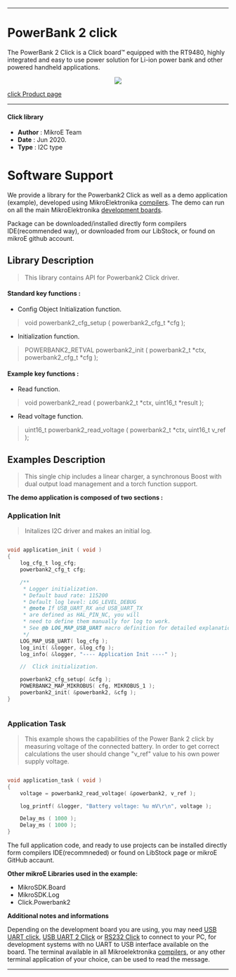 
---
# PowerBank 2 click

The PowerBank 2 Click is a Click board™ equipped with the RT9480, highly integrated and easy to use power solution for Li-ion power bank and other powered handheld applications.

<p align="center">
  <img src="https://download.mikroe.com/images/click_for_ide/powerbank2_click.png">
</p>

[click Product page](https://www.mikroe.com/powerbank-2-click)

---


#### Click library 

- **Author**        : MikroE Team
- **Date**          : Jun 2020.
- **Type**          : I2C type


# Software Support

We provide a library for the Powerbank2 Click 
as well as a demo application (example), developed using MikroElektronika 
[compilers](https://shop.mikroe.com/compilers). 
The demo can run on all the main MikroElektronika [development boards](https://shop.mikroe.com/development-boards).

Package can be downloaded/installed directly form compilers IDE(recommended way), or downloaded from our LibStock, or found on mikroE github account. 

## Library Description

> This library contains API for Powerbank2 Click driver.

#### Standard key functions :

- Config Object Initialization function.
> void powerbank2_cfg_setup ( powerbank2_cfg_t *cfg ); 
 
- Initialization function.
> POWERBANK2_RETVAL powerbank2_init ( powerbank2_t *ctx, powerbank2_cfg_t *cfg );

#### Example key functions :

- Read function.
> void powerbank2_read ( powerbank2_t *ctx, uint16_t *result );
 
- Read voltage function.
> uint16_t powerbank2_read_voltage ( powerbank2_t *ctx, uint16_t v_ref );

## Examples Description

> This single chip includes a linear charger, a synchronous Boost with dual output load management and a torch function support. 

**The demo application is composed of two sections :**

### Application Init 

> Initalizes I2C driver and makes an initial log.

```c

void application_init ( void )
{
    log_cfg_t log_cfg;
    powerbank2_cfg_t cfg;

    /** 
     * Logger initialization.
     * Default baud rate: 115200
     * Default log level: LOG_LEVEL_DEBUG
     * @note If USB_UART_RX and USB_UART_TX 
     * are defined as HAL_PIN_NC, you will 
     * need to define them manually for log to work. 
     * See @b LOG_MAP_USB_UART macro definition for detailed explanation.
     */
    LOG_MAP_USB_UART( log_cfg );
    log_init( &logger, &log_cfg );
    log_info( &logger, "---- Application Init ----" );

    //  Click initialization.

    powerbank2_cfg_setup( &cfg );
    POWERBANK2_MAP_MIKROBUS( cfg, MIKROBUS_1 );
    powerbank2_init( &powerbank2, &cfg );
}
  
```

### Application Task

> This example shows the capabilities of the Power Bank 2 click
> by measuring voltage of the connected battery. In order to get correct calculations 
> the user should change "v_ref" value to his own power supply voltage.

```c

void application_task ( void )
{
    voltage = powerbank2_read_voltage( &powerbank2, v_ref );

    log_printf( &logger, "Battery voltage: %u mV\r\n", voltage );

    Delay_ms ( 1000 );
    Delay_ms ( 1000 );
}  

```

The full application code, and ready to use projects can be  installed directly form compilers IDE(recommneded) or found on LibStock page or mikroE GitHub accaunt.

**Other mikroE Libraries used in the example:** 

- MikroSDK.Board
- MikroSDK.Log
- Click.Powerbank2

**Additional notes and informations**

Depending on the development board you are using, you may need 
[USB UART click](https://shop.mikroe.com/usb-uart-click), 
[USB UART 2 Click](https://shop.mikroe.com/usb-uart-2-click) or 
[RS232 Click](https://shop.mikroe.com/rs232-click) to connect to your PC, for 
development systems with no UART to USB interface available on the board. The 
terminal available in all Mikroelektronika 
[compilers](https://shop.mikroe.com/compilers), or any other terminal application 
of your choice, can be used to read the message.



---
